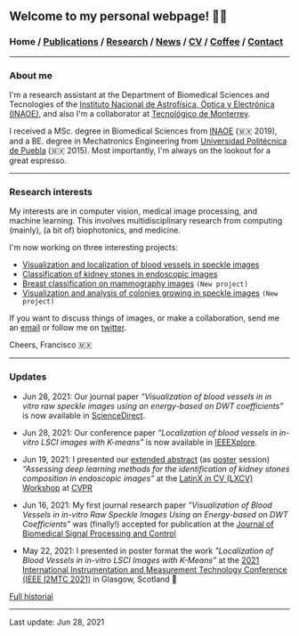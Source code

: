 ## Welcome to my personal webpage! 👋🏾
###  Home / [Publications](/publications) / [Research](/research) / [News](/news) / [CV](/brief_cv) / [Coffee](/coffee) / [Contact](/contact)
---

  
### About me
I'm a research assistant at the Department of Biomedical Sciences and Tecnologies of the [Instituto Nacional de Astrofísica, Óptica y Electrónica (INAOE)](https://www.inaoep.mx), and also I'm a collaborator at [Tecnológico de Monterrey](https://tec.mx/es). 

I received a MSc. degree in Biomedical Sciences from [INAOE](https://www.inaoep.mx) (🇲🇽 2019), and a BE. degree in Mechatronics Engineering from [Universidad Politécnica de Puebla](http://www.uppuebla.edu.mx/joomla1/) (🇲🇽  2015).  Most importantly, I'm always on the lookout for a great espresso.
  
---

### Research interests

My interests are in computer vision, medical image processing, and machine learning. This involves multidisciplinary research from computing (mainly), (a bit  of) biophotonics, and medicine. 
  
I'm now working on three interesting projects:

*  [Visualization and localization of blood vessels in speckle images](/bloodvessels)
*  [Classification of kidney stones in endoscopic images](/kidneystones)
*  [Breast classification on mammography images](/mammography) `(New project)`
*  [Visualization and analysis of colonies growing in speckle images](/coloniesgrowing) `(New project)`


If you want to discuss things of images, or make a collaboration, send me an [email](mailto:francisco.lopez@inaoe.mx?subject=%20Hello,%20Francisco)  or follow me on [twitter](https://twitter.com/Friscolt).

Cheers,
Francisco 🇲🇽

---

### Updates



* Jun 28, 2021: Our journal paper *“Visualization of blood vessels in in vitro raw speckle images using an energy-based on DWT coefficients”* is now available in [ScienceDirect](https://www.sciencedirect.com/science/article/pii/S1746809421004894).

* Jun 28, 2021: Our conference paper *“Localization of blood vessels in in-vitro LSCI images with K-means”* is now available in [IEEEXplore](https://ieeexplore.ieee.org/document/9460100).

* Jun 19, 2021: I presented our [extended abstract](https://research.latinxinai.org/papers/cvpr/2021/pdf/6_CameraReady_06.pdf) (as [poster](https://research.latinxinai.org/papers/cvpr/2021/png/6_poster_06.png) session) *“Assessing deep learning methods for the identification of kidney stones composition in endoscopic images”* at the [LatinX in CV (LXCV) Workshop](https://www.latinxinai.org/cvpr-2021-about) at [CVPR](http://cvpr2021.thecvf.com)

* Jun 16, 2021: My first journal research paper *"Visualization of Blood Vessels in in-vitro Raw Speckle Images Using an Energy-based on DWT Coefficients"* was (finally!) accepted for publication at the [Journal of Biomedical Signal Processing and Control](https://www.journals.elsevier.com/biomedical-signal-processing-and-control)

* May 22, 2021: I presented in poster format the work  *"Localization of Blood Vessels in in-vitro LSCI Images with K-Means"* at the [2021 International Instrumentation and Measurement Technology Conference (IEEE I2MTC 2021)](https://i2mtc2021.ieee-ims.org) in Glasgow, Scotland 🏴󠁧󠁢󠁳󠁣󠁴󠁿

[Full historial](/news)


--- 
Last update: Jun 28, 2021 
